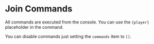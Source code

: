 # Join Commands

All commands are executed from the console. You can use the `{player}` placeholder in the command.

You can disable commands just setting the `commands` item to `[]`.

